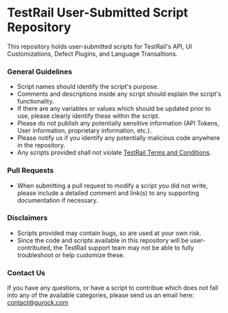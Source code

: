 # TestRail User-Submitted Script Repository

This repository holds user-submitted scripts for TestRail's API, UI Customizations, Defect Plugins, and Language Transaltions.

### General Guidelines
* Script names should identify the script's purpose.
* Comments and descriptions inside any script should explain the script's functionality.
* If there are any variables or values which should be updated prior to use, please clearly identify these within the script.
* Please do not publish any potentially sensitive information (API Tokens, User information, proprietary information, etc.).
* Please notify us if you identify any potentially malicious code anywhere in the repository.
* Any scripts provided shall not violate [TestRail Terms and Conditions](https://www.gurock.com/about/terms).

### Pull Requests
* When submitting a pull request to modify a script you did not write, please include a detailed comment and link(s) to any supporting documentation if necessary.

### Disclaimers
* Scripts provided may contain bugs, so are used at your own risk.
* Since the code and scripts available in this repository will be user-contributed, the TestRail support team may not be able to fully troubleshoot or help customize these.

### Contact Us
If you have any questions, or have a script to contribue which does not fall into any of the available categories, please send us an email here: [contact@gurock.com](mailto:contact@gurock.com)

